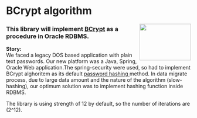 # BCrypt algorithm
<a href="https://en.wikipedia.org/wiki/Bcrypt">
<img src="[https://media.licdn.com/dms/image/D4D12AQFtLQmuUSXc0A/article-cover_image-shrink_423_752/0/1664751059161?e=1684368000&v=beta&t=--pnbYbTh1CDmFCtWyj1uWfWp6M8jJU7mM70qZ7JKl4](https://cybersensor.wordpress.com/wp-content/uploads/2018/08/bcrypt-logo.jpg)" width="140" height="100" align="right"/>
</a>

### This library will implement <a href="https://en.wikipedia.org/wiki/Bcrypt">BCrypt</a> as a procedure in Oracle RDBMS.
<p/>
<b>Story:</b><br>
We faced a legacy DOS based application with plain text passwords.
Our new platform was a Java, Spring, Oracle Web application.The spring-security were used, so had to implement BCrypt alghoritem as its default <a href="https://www.okta.com/blog/2019/03/what-are-salted-passwords-and-password-hashing/"> password hashing </a> method.
In data migrate process, due to large data amount and the nature of the algorithm (slow-hashing), our optimum solution was to implement hashing function inside RDBMS.

The library is using strength of 12 by default, so the number of iterations are (2^12).
